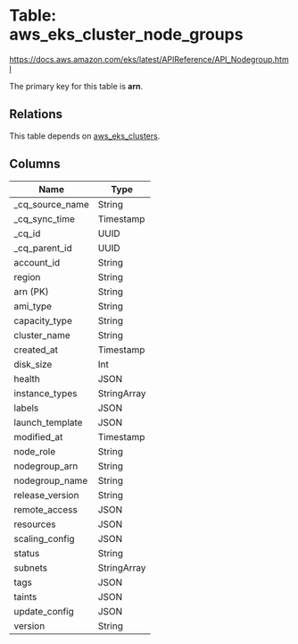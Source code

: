 # Table: aws_eks_cluster_node_groups

https://docs.aws.amazon.com/eks/latest/APIReference/API_Nodegroup.html

The primary key for this table is **arn**.

## Relations

This table depends on [aws_eks_clusters](aws_eks_clusters.md).

## Columns

| Name          | Type          |
| ------------- | ------------- |
|_cq_source_name|String|
|_cq_sync_time|Timestamp|
|_cq_id|UUID|
|_cq_parent_id|UUID|
|account_id|String|
|region|String|
|arn (PK)|String|
|ami_type|String|
|capacity_type|String|
|cluster_name|String|
|created_at|Timestamp|
|disk_size|Int|
|health|JSON|
|instance_types|StringArray|
|labels|JSON|
|launch_template|JSON|
|modified_at|Timestamp|
|node_role|String|
|nodegroup_arn|String|
|nodegroup_name|String|
|release_version|String|
|remote_access|JSON|
|resources|JSON|
|scaling_config|JSON|
|status|String|
|subnets|StringArray|
|tags|JSON|
|taints|JSON|
|update_config|JSON|
|version|String|